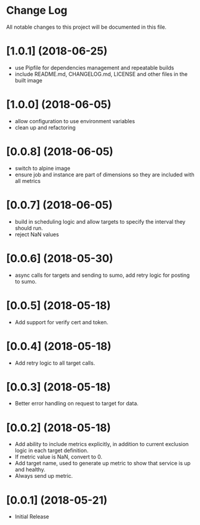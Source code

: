 # Change Log

All notable changes to this project will be documented in this file. 

# [1.0.1] (2018-06-25)
  * use Pipfile for dependencies management and repeatable builds
  * include README.md, CHANGELOG.md, LICENSE and other files in the built image

# [1.0.0] (2018-06-05)

  * allow configuration to use environment variables
  * clean up and refactoring

# [0.0.8] (2018-06-05)

  * switch to alpine image
  * ensure job and instance are part of dimensions so they are included with all metrics

# [0.0.7] (2018-06-05)

  * build in scheduling logic and allow targets to specify the interval they should run.
  * reject NaN values

# [0.0.6] (2018-05-30)

  * async calls for targets and sending to sumo, add retry logic for posting to sumo.

# [0.0.5] (2018-05-18)

  * Add support for verify cert and token.

# [0.0.4] (2018-05-18)

  * Add retry logic to all target calls.

# [0.0.3] (2018-05-18)

  * Better error handling on request to target for data.

# [0.0.2] (2018-05-18)

  * Add ability to include metrics explicitly, in addition to current exclusion logic in each target definition.  
  * If metric value is NaN, convert to 0.
  * Add target name, used to generate up metric to show that service is up and healthy.
  * Always send up metric.

# [0.0.1] (2018-05-21)

  * Initial Release